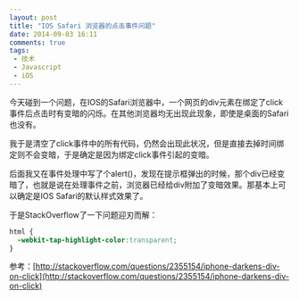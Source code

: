 ```yaml
---
layout: post
title: "IOS Safari 浏览器的点击事件问题"
date: 2014-09-03 16:11
comments: true
tags:
 - 技术
 - Javascript
 - iOS
---
```


今天碰到一个问题，在IOS的Safari浏览器中，一个网页的div元素在绑定了click事件后点击时有变暗的闪烁。在其他浏览器均无出现此现象，即使是桌面的Safari也没有。

我于是清空了click事件中的所有代码，仍然会出现此状况，但是直接去掉时间绑定则不会变暗，于是确定是因为绑定click事件引起的变暗。

后面我又在事件处理中写了个alert()，发现在提示框弹出的时候，那个div已经变暗了，也就是说在处理事件之前，浏览器已经给div附加了变暗效果。那基本上可以确定是IOS Safari的默认样式效果了。

于是StackOverflow了一下问题迎刃而解：

``` css
html {
  -webkit-tap-highlight-color:transparent;
}
```

参考：[http://stackoverflow.com/questions/2355154/iphone-darkens-div-on-click](http://stackoverflow.com/questions/2355154/iphone-darkens-div-on-click)
